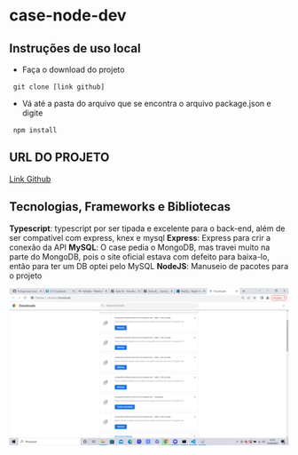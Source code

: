 # case-node-dev

## Instruções de uso local

- Faça o download do projeto
```
 git clone [link github]

```

- Vá até a pasta do arquivo que se encontra o arquivo package.json e digite
```
 npm install

```


## URL DO PROJETO

[Link Github](https://github.com/Th3rge)

## Tecnologias, Frameworks e Bibliotecas

**Typescript**: typescript por ser tipada e excelente para o back-end, além de ser compatível com express, knex e mysql
**Express**: Express para crir a conexão da API
**MySQL**: O case pedia o MongoDB, mas travei muito na parte do MongoDB, pois o site oficial estava com defeito para baixa-lo, então para ter um DB optei pelo MySQL
**NodeJS**: Manuseio de pacotes para o projeto 

![erros mongoDB](./mongodb.png)